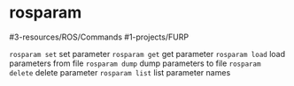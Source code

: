 # rosparam
#3-resources/ROS/Commands #1-projects/FURP 

`rosparam set`    set parameter
`rosparam get`    get parameter
`rosparam load`   load parameters from file
`rosparam dump`   dump parameters to file
`rosparam delete` delete parameter
`rosparam list`   list parameter names